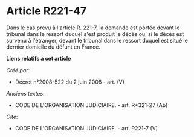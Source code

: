 # Article R221-47

Dans le cas prévu à l'article R. 221-7, la demande est portée devant le tribunal dans le ressort duquel s'est produit le
décès ou, si le décès est survenu à l'étranger, devant le tribunal dans le ressort duquel est situé le dernier domicile du
défunt en France.

**Liens relatifs à cet article**

_Créé par_:

  - Décret n°2008-522 du 2 juin 2008 - art. (V)

_Anciens textes_:

  - CODE DE L'ORGANISATION JUDICIAIRE. - art. R*321-27 (Ab)

_Cite_:

  - CODE DE L'ORGANISATION JUDICIAIRE. - art. R221-7 (V)
